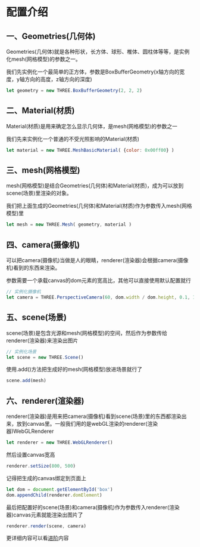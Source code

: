 # 配置介绍

## 一、Geometries(几何体)

Geometries(几何体)就是各种形状，长方体、球形、椎体、圆柱体等等，是实例化mesh(网格模型)的参数之一。

我们先实例化一个最简单的正方体，参数是BoxBufferGeometry(x轴方向的宽度，y轴方向的高度，z轴方向的深度)

``` js
let geometry = new THREE.BoxBufferGeometry(2, 2, 2)
```



## 二、Material(材质)

Material(材质)是用来确定怎么显示几何体，是mesh(网格模型)的参数之一

我们先来实例化一个普通的不受光照影响的Material(材质)

``` js
let material = new THREE.MeshBasicMaterial( {color: 0x00ff00} )
```



## 三、mesh(网格模型)

mesh(网格模型)是结合Geometries(几何体)和Material(材质)，成为可以放到scene(场景)里渲染的对象。

我们把上面生成的Geometries(几何体)和Material(材质)作为参数传入mesh(网格模型)里

``` js
let mesh = new THREE.Mesh( geometry, material )
```



## 四、camera(摄像机)

可以把camera(摄像机)当做是人的眼睛，renderer(渲染器)会根据camera(摄像机)看到的东西来渲染。

参数需要一个承载canvas的dom元素的宽高比，其他可以直接使用默认配置就行

``` js
// 实例化摄像机
let camera = THREE.PerspectiveCamera(60, dom.width / dom.height, 0.1, 1000)
```



## 五、scene(场景)

scene(场景)是包含光源和mesh(网格模型)的空间，然后作为参数传给renderer(渲染器)来渲染出图片

``` js
// 实例化场景
let scene = new THREE.Scene()
```

使用.add()方法把生成好的mesh(网格模型)放进场景就行了


```js
scene.add(mesh)
```




## 六、renderer(渲染器)

renderer(渲染器)是用来把camera(摄像机)看到scene(场景)里的东西都渲染出来，放到canvas里。一般我们用的是webGL渲染的renderer(渲染器)WebGLRenderer

``` js
let renderer = new THREE.WebGLRenderer()
```

然后设置canvas宽高

``` js
renderer.setSize(800, 500)
```

记得把生成的canvas绑定到页面上

``` js
let dom = document.getElementById('box')
dom.appendChild(renderer.domElement)
```

最后把配置好的scene(场景)和camera(摄像机)作为参数传入renderer(渲染器)canvas元素就能渲染出图片了

``` js
renderer.render(scene, camera)
```


更详细内容可以看[进阶](/advanced/)内容
